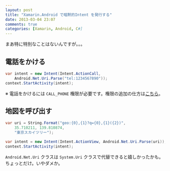 ```yaml
---
layout: post
title: "Xamarin.Android で暗黙的Intent を発行する"
date: 2013-03-04 23:07
comments: true
categories: [Xamarin, Android, C#]
---
```

まあ特に特別なことはないんですが。。。

<!-- more -->

## 電話をかける

```c#
var intent = new Intent(Intent.ActionCall, 
    Android.Net.Uri.Parse("tel:1234567890"));
context.StartActivity(intent);
```
※ 電話をかけるには ``CALL_PHONE`` 権限が必要です。権限の追加の仕方は[こちら](http://amay077.github.com/blog/2013/03/02/xamarin-android-permission/)。

## 地図を呼び出す

```c#
var uri = String.Format("geo:{0},{1}?q={0},{1}({2})", 
    35.710211, 139.810874,
    "東京スカイツリー");

var intent = new Intent(Intent.ActionView, Android.Net.Uri.Parse(uri));
context.StartActivity(intent);
```

``Android.Net.Uri`` クラスは ``System.Uri`` クラスで代替できると嬉しかったかも。ちょっとだけ。いやダメか。